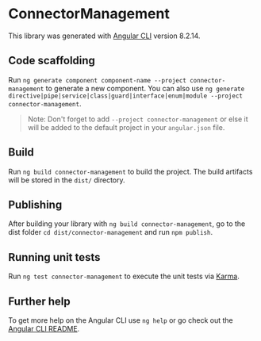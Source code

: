 # ConnectorManagement

This library was generated with [Angular CLI](https://github.com/angular/angular-cli) version
8.2.14.

## Code scaffolding

Run `ng generate component component-name --project connector-management` to generate a new
component. You can also use
`ng generate directive|pipe|service|class|guard|interface|enum|module --project connector-management`.

> Note: Don't forget to add `--project connector-management` or else it will be added to the default
> project in your `angular.json` file.

## Build

Run `ng build connector-management` to build the project. The build artifacts will be stored in the
`dist/` directory.

## Publishing

After building your library with `ng build connector-management`, go to the dist folder
`cd dist/connector-management` and run `npm publish`.

## Running unit tests

Run `ng test connector-management` to execute the unit tests via
[Karma](https://karma-runner.github.io).

## Further help

To get more help on the Angular CLI use `ng help` or go check out the
[Angular CLI README](https://github.com/angular/angular-cli/blob/master/README.md).
